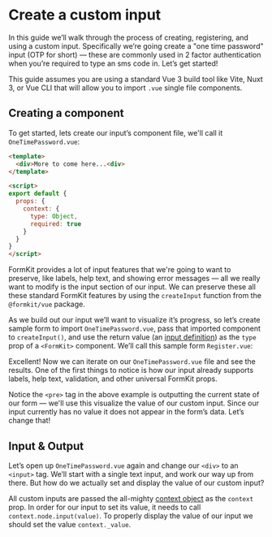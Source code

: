 # Create a custom input

In this guide we’ll walk through the process of creating, registering, and using a custom input. Specifically we’re going create a "one time password" input (OTP for short) — these are commonly used in 2 factor authentication when you’re required to type an sms code in. Let’s get started!

<callout type="tip" label="SFC Build tool">
This guide assumes you are using a standard Vue 3 build tool like Vite, Nuxt 3, or Vue CLI that will allow you to import <code>.vue</code> single file components.
</callout>

## Creating a component

To get started, lets create our input’s component file, we'll call it `OneTimePassword.vue`:

```html
<template>
  <div>More to come here...<div>
</template>

<script>
export default {
  props: {
    context: {
      type: Object,
      required: true
    }
  }
}
</script>
```

FormKit provides a lot of input features that we're going to want to preserve, like labels, help text, and showing error messages — all we really want to modify is the input section of our input. We can preserve these all these standard FormKit features by using the `createInput` function from the `@formkit/vue` package.

As we build out our input we’ll want to visualize it’s progress, so let’s create sample form to import `OneTimePassword.vue`, pass that imported component to `createInput()`, and use the return value (an [input definition](/advanced/custom-inputs#input-definition)) as the `type` prop of a `<FormKit>` component. We’ll call this sample form `Register.vue`:

<example
  name="Disabled example"
  file="/_content/examples/otp-register/otp-register"
  langs="vue">
</example>

Excellent! Now we can iterate on our `OneTimePassword.vue` file and see the results. One of the first things to notice is how our input already supports labels, help text, validation, and other universal FormKit props.

Notice the `<pre>` tag in the above example is outputting the current state of our form — we'll use this visualize the value of our custom input. Since our input currently has no value it does not appear in the form’s data. Let’s change that!

## Input & Output

Let’s open up `OneTimePassword.vue` again and change our `<div>` to an `<input>` tag. We’ll start with a single text input, and work our way up from there. But how do we actually set and display the value of our custom input?

All custom inputs are passed the all-mighty [context object](/advanced/context) as the `context` prop. In order for our input to set its value, it needs to call `context.node.input(value)`. To properly display the value of our input we should set the value `context._value`.

<example
  name="Disabled example"
  file="/_content/examples/otp-first-value/otp-first-value"
  langs="vue">
</example>
